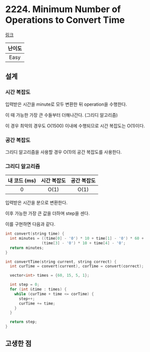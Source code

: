# 2224. Minimum Number of Operations to Convert Time

[링크](https://leetcode.com/problems/minimum-number-of-operations-to-convert-time/)

| 난이도 |
| :----: |
|  Easy  |

## 설계

### 시간 복잡도

입력받은 시간을 minute로 모두 변환한 뒤 operation을 수행한다.

이 때 가능한 가장 큰 수들부터 더해나간다. (그리디 알고리즘)

이 경우 최악의 경우도 O(1500) 이내에 수행되므로 시간 복잡도는 O(1)이다.

### 공간 복잡도

그리디 알고리즘을 사용할 경우 O(1)의 공간 복잡도를 사용한다.

### 그리디 알고리즘

| 내 코드 (ms) | 시간 복잡도 | 공간 복잡도 |
| :----------: | :---------: | :---------: |
|      0       |    O(1)     |    O(1)     |

입력받은 시간을 분으로 변환한다.

이후 가능한 가장 큰 값을 더하며 step을 센다.

이를 구현하면 다음과 같다.

```cpp
int convert(string time) {
  int minutes = ((time[0] - '0') * 10 + time[1] - '0') * 60 +
                (time[3] - '0') * 10 + time[4] - '0';
  return minutes;
}

int convertTime(string current, string correct) {
  int curTime = convert(current), corTime = convert(correct);

  vector<int> times = {60, 15, 5, 1};

  int step = 0;
  for (int &time : times) {
    while (curTime + time <= corTime) {
      step++;
      curTime += time;
    }
  }

  return step;
}
```

## 고생한 점
